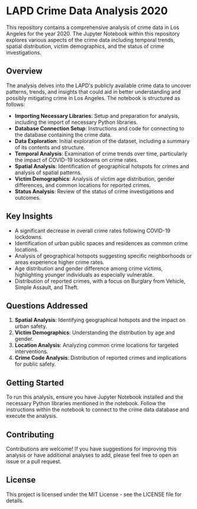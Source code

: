 # LAPD Crime Data Analysis 2020

This repository contains a comprehensive analysis of crime data in Los Angeles for the year 2020. The Jupyter Notebook within this repository explores various aspects of the crime data including temporal trends, spatial distribution, victim demographics, and the status of crime investigations.

## Overview

The analysis delves into the LAPD's publicly available crime data to uncover patterns, trends, and insights that could aid in better understanding and possibly mitigating crime in Los Angeles. The notebook is structured as follows:

- **Importing Necessary Libraries**: Setup and preparation for analysis, including the import of necessary Python libraries.
- **Database Connection Setup**: Instructions and code for connecting to the database containing the crime data.
- **Data Exploration**: Initial exploration of the dataset, including a summary of its contents and structure.
- **Temporal Analysis**: Examination of crime trends over time, particularly the impact of COVID-19 lockdowns on crime rates.
- **Spatial Analysis**: Identification of geographical hotspots for crimes and analysis of spatial patterns.
- **Victim Demographics**: Analysis of victim age distribution, gender differences, and common locations for reported crimes.
- **Status Analysis**: Review of the status of crime investigations and outcomes.

## Key Insights

- A significant decrease in overall crime rates following COVID-19 lockdowns.
- Identification of urban public spaces and residences as common crime locations.
- Analysis of geographical hotspots suggesting specific neighborhoods or areas experience higher crime rates.
- Age distribution and gender difference among crime victims, highlighting younger individuals as especially vulnerable.
- Distribution of reported crimes, with a focus on Burglary from Vehicle, Simple Assault, and Theft.

## Questions Addressed

1. **Spatial Analysis**: Identifying geographical hotspots and the impact on urban safety.
2. **Victim Demographics**: Understanding the distribution by age and gender.
3. **Location Analysis**: Analyzing common crime locations for targeted interventions.
4. **Crime Code Analysis**: Distribution of reported crimes and implications for public safety.

## Getting Started

To run this analysis, ensure you have Jupyter Notebook installed and the necessary Python libraries mentioned in the notebook. Follow the instructions within the notebook to connect to the crime data database and execute the analysis.

## Contributing

Contributions are welcome! If you have suggestions for improving this analysis or have additional analyses to add, please feel free to open an issue or a pull request.

## License

This project is licensed under the MIT License - see the LICENSE file for details.
